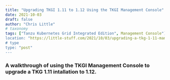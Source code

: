 ```yaml
---
title: "Upgrading TKGI 1.11 to 1.12 Using the TKGI Management Console"
date: 2021-10-03
draft: false
author: "Chris Little"
# taxonomy
tags: ["Tanzu Kubernetes Grid Integrated Edition", Management Console"]
location: "https://little-stuff.com/2021/10/03/upgrading-a-tkg-1-11-management-console-installation-to-1-12/"
# type
type: "post"
---
```


### A walkthrough of using the TKGI Management Console to upgrade a TKG 1.11 intallation to 1.12.

